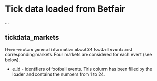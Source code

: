 # Tick data loaded from Bеtfаir
...
## tickdata_markets
Here we store general information about 24 football events and corresponding markets. Four markets are considered for each event (see below).
* e_id - identifiers of football events. This column has been filled by the loader and contains the numbers from 1 to 24.

